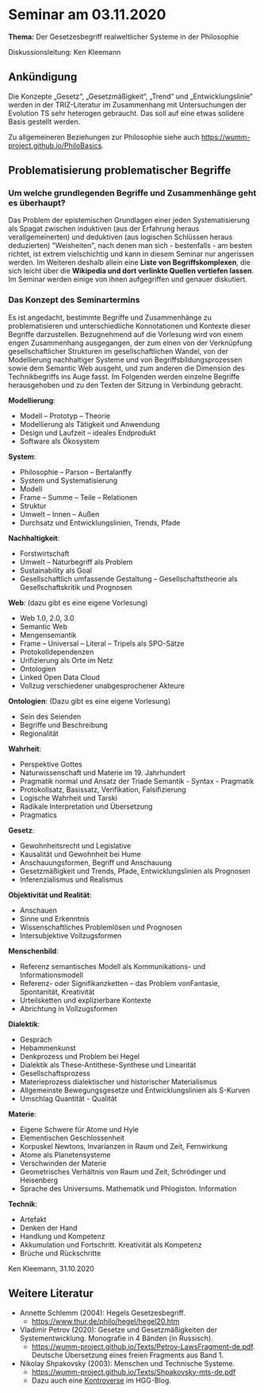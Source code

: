 # Seminar am 03.11.2020

__Thema:__ Der Gesetzesbegriff realweltlicher Systeme in der Philosophie

Diskussionsleitung: Ken Kleemann

## Ankündigung

Die Konzepte „Gesetz“, „Gesetzmäßigkeit“, „Trend“ und „Entwicklungslinie“
werden in der TRIZ-Literatur im Zusammenhang mit Untersuchungen der Evolution
TS sehr heterogen gebraucht. Das soll auf eine etwas solidere Basis gestellt
werden.

Zu allgemeineren Beziehungen zur Philosophie siehe auch
<https://wumm-project.github.io/PhiloBasics>.

## Problematisierung problematischer Begriffe

### Um welche grundlegenden Begriffe und Zusammenhänge geht es überhaupt?

Das Problem der epistemischen Grundlagen einer jeden Systematisierung als
Spagat zwischen induktiven (aus der Erfahrung heraus verallgemeinerten) und
deduktiven (aus logischen Schlüssen heraus deduzierten) "Weisheiten", nach
denen man sich - bestenfalls - am besten richtet, ist extrem vielschichtig und
kann in diesem Seminar nur angerissen werden. Im Weiteren deshalb allein eine
__Liste von Begriffskomplexen__, die sich leicht über die __Wikipedia und dort
verlinkte Quellen vertiefen lassen__.  Im Seminar werden einige von ihnen
aufgegriffen und genauer diskutiert.

### Das Konzept des Seminartermins

Es ist angedacht, bestimmte Begriffe und Zusammenhänge zu problematisieren und
unterschiedliche Konnotationen und Kontexte dieser Begriffe darzustellen.
Bezugnehmend auf die Vorlesung wird von einem engen Zusammenhang ausgegangen,
der zum einen von der Verknüpfung gesellschaftlicher Strukturen im
gesellschaftlichen Wandel, von der Modellierung nachhaltiger Systeme und von
Begriffsbildungsprozessen sowie dem Semantic Web ausgeht, und zum anderen die
Dimension des Technikbegriffs ins Auge fasst. Im Folgenden werden einzelne
Begriffe herausgehoben und zu den Texten der Sitzung in Verbindung gebracht.

__Modellierung__:
* Modell – Prototyp – Theorie 
* Modellierung als Tätigkeit und Anwendung
* Design und Laufzeit – ideales Endprodukt 
* Software als Ökosystem

__System__:
* Philosophie – Parson – Bertalanffy 
* System und Systematisierung
* Modell
* Frame – Summe – Teile – Relationen 
* Struktur
* Umwelt – Innen – Außen 
* Durchsatz und Entwicklungslinien, Trends, Pfade

__Nachhaltigkeit__:
* Forstwirtschaft
* Umwelt – Naturbegriff als Problem 
* Sustainability als Goal
* Gesellschaftlich umfassende Gestaltung – Gesellschaftstheorie als
  Gesellschaftskritik und Prognosen

__Web__: (dazu gibt es eine eigene Vorlesung)
* Web 1.0, 2.0, 3.0
* Semantic Web
* Mengensemantik
* Frame – Universal – Literal – Tripels als SPO-Sätze
* Protokolldependenzen
* Urifizierung als Orte im Netz
* Ontologien
* Linked Open Data Cloud
* Vollzug verschiedener unabgesprochener Akteure

__Ontologien__: (Dazu gibt es eine eigene Vorlesung)
* Sein des Seienden
* Begriffe und Beschreibung
* Regionalität

__Wahrheit__:
* Perspektive Gottes
* Naturwissenschaft und Materie im 19. Jahrhundert
* Pragmatik normal und Ansatz der Triade Semantik - Syntax - Pragmatik
* Protokollsatz, Basissatz, Verifikation, Falsifizierung
* Logische Wahrheit und Tarski
* Radikale Interpretation und Übersetzung
* Pragmatics

__Gesetz__:
* Gewohnheitsrecht und Legislative
* Kausalität und Gewohnheit bei Hume
* Anschauungsformen, Begriff und Anschauung 
* Gesetzmäßigkeit und Trends, Pfade, Entwicklungslinien als Prognosen
* Inferenzialismus und Realismus

__Objektivität und Realität__:
* Anschauen
* Sinne und Erkenntnis
* Wissenschaftliches Problemlösen und Prognosen
* Intersubjektive Vollzugsformen

__Menschenbild__:
* Referenz semantisches Modell als Kommunikations- und Informationsmodell
* Referenz- oder Signifikanzketten – das Problem vonFantasie, Spontanität,
  Kreativität
* Urteilsketten und explizierbare Kontexte
* Abrichtung in Vollzugsformen 

__Dialektik__:
* Gespräch
* Hebammenkunst
* Denkprozess und Problem bei Hegel
* Dialektik als These-Antithese-Synthese und Linearität
* Gesellschaftsprozess
* Materieprozess dialektischer und historischer Materialismus
* Allgemeinste Bewegungsgesetze und Entwicklungslinien als S-Kurven
* Umschlag Quantität - Qualität

__Materie__:
* Eigene Schwere für Atome und Hyle
* Elementischen Geschlossenheit
* Korpuskel Newtons, Invarianzen in Raum und Zeit, Fernwirkung
* Atome als Planetensysteme
* Verschwinden der Materie
* Geometrisches Verhältnis von Raum und Zeit, Schrödinger und Heisenberg
* Sprache des Universums. Mathematik und Phlogiston. Information

__Technik__:
* Artefakt
* Denken der Hand
* Handlung und Kompetenz
* Akkumulation und Fortschritt. Kreativität als Kompetenz
* Brüche und Rückschritte

Ken Kleemann, 31.10.2020

## Weitere Literatur

* Annette Schlemm (2004): Hegels Gesetzesbegriff.
  * <https://www.thur.de/philo/hegel/hegel20.htm>
* Vladimir Petrov (2020): Gesetze und Gesetzmäßigkeiten der Systementwicklung.
  Monografie in 4 Bänden (in Russisch).
  * <https://wumm-project.github.io/Texts/Petrov-LawsFragment-de.pdf>.
    Deutsche Übersetzung eines freien Fragments aus Band 1.   
* Nikolay Shpakovsky (2003): Menschen und Technische Systeme.
  * <https://wumm-project.github.io/Texts/Shpakovsky-mts-de.pdf>
  * Dazu auch eine [Kontroverse](https://wumm-project.github.io/2019-08-07) im
    HGG-Blog.
